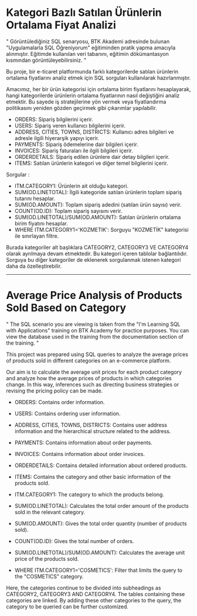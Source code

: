 # Kategori Bazlı Satılan Ürünlerin Ortalama Fiyat Analizi

" Görüntülediğiniz SQL senaryosu, BTK Akademi adresinde bulunan "Uygulamalarla SQL Öğreniyorum" eğitiminden pratik yapma amacıyla alınmıştır. Eğitimde kullanılan veri tabanını, eğitimin dökümantasyon kısmından görüntüleyebilirsiniz. " 

Bu proje, bir e-ticaret platformunda farklı kategorilerde satılan ürünlerin ortalama fiyatlarını analiz etmek için SQL sorguları kullanılarak hazırlanmıştır.

Amacımız, her bir ürün kategorisi için ortalama birim fiyatlarını hesaplayarak, hangi kategorilerde ürünlerin ortalama fiyatlarının nasıl değiştiğini analiz etmektir. Bu sayede iş stratejilerine yön vermek veya fiyatlandırma politikasını yeniden gözden geçirmek gibi çıkarımlar yapılabilir.

- ORDERS: Sipariş bilgilerini içerir.
- USERS: Sipariş veren kullanıcı bilgilerini içerir.
- ADDRESS, CITIES, TOWNS, DISTRICTS: Kullanıcı adres bilgileri ve adresle ilgili hiyerarşik yapıyı içerir.
- PAYMENTS: Sipariş ödemelerine dair bilgileri içerir.
- INVOICES: Sipariş faturaları ile ilgili bilgileri içerir.
- ORDERDETAILS: Sipariş edilen ürünlere dair detay bilgileri içerir.
- ITEMS: Satılan ürünlerin kategori ve diğer temel bilgilerini içerir.


Sorgular : 

- ITM.CATEGORY1: Ürünlerin ait olduğu kategori.
- SUM(OD.LINETOTAL): İlgili kategoride satılan ürünlerin toplam sipariş tutarını hesaplar.
- SUM(OD.AMOUNT): Toplam sipariş adedini (satılan ürün sayısı) verir.
- COUNT(OD.ID): Toplam sipariş sayısını verir.
- SUM(OD.LINETOTAL)/SUM(OD.AMOUNT): Satılan ürünlerin ortalama birim fiyatını hesaplar.
- WHERE ITM.CATEGORY1='KOZMETIK': Sorguyu "KOZMETİK" kategorisi ile sınırlayan filtre.

Burada kategoriler alt başlıklara CATEGORY2, CATEGORY3 VE CATEGORY4 olarak ayrılmaya devam etmektedir. Bu kategori içeren tablolar bağlantılıdır. Sorguya bu diğer kategoriler de eklenerek sorgulanmak istenen kategori daha da özelleştirebilir.

-----------------------------------------------------------------------------------------------------------------------------------------------------------------------------------------------------------
# Average Price Analysis of Products Sold Based on Category

" The SQL scenario you are viewing is taken from the "I'm Learning SQL with Applications" training on BTK Academy for practice purposes. You can view the database used in the training from the documentation section of the training. "

This project was prepared using SQL queries to analyze the average prices of products sold in different categories on an e-commerce platform.

Our aim is to calculate the average unit prices for each product category and analyze how the average prices of products in which categories change. In this way, inferences such as directing business strategies or revising the pricing policy can be made.

- ORDERS: Contains order information.
- USERS: Contains ordering user information.
- ADDRESS, CITIES, TOWNS, DISTRICTS: Contains user address information and the hierarchical structure related to the address.
- PAYMENTS: Contains information about order payments.
- INVOICES: Contains information about order invoices.
- ORDERDETAILS: Contains detailed information about ordered products.
- ITEMS: Contains the category and other basic information of the products sold.

- ITM.CATEGORY1: The category to which the products belong.
- SUM(OD.LINETOTAL): Calculates the total order amount of the products sold in the relevant category.
- SUM(OD.AMOUNT): Gives the total order quantity (number of products sold).
- COUNT(OD.ID): Gives the total number of orders.
- SUM(OD.LINETOTAL)/SUM(OD.AMOUNT): Calculates the average unit price of the products sold.
- WHERE ITM.CATEGORY1='COSMETICS': Filter that limits the query to the "COSMETICS" category.

Here, the categories continue to be divided into subheadings as CATEGORY2, CATEGORY3 AND CATEGORY4. The tables containing these categories are linked. By adding these other categories to the query, the category to be queried can be further customized.
